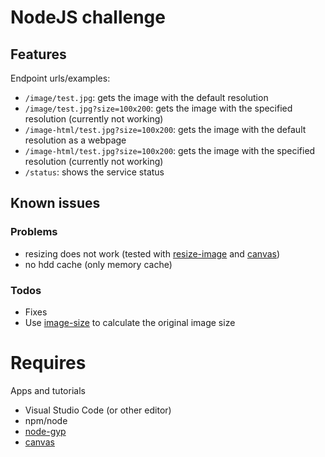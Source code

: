 # NodeJS challenge

## Features

Endpoint urls/examples:
 - `/image/test.jpg`: gets the image with the default resolution
 - `/image/test.jpg?size=100x200`: gets the image with the specified resolution (currently not working)
 - `/image-html/test.jpg?size=100x200`: gets the image with the default resolution as a webpage
 - `/image-html/test.jpg?size=100x200`: gets the image with the specified resolution (currently not working)
 - `/status`: shows the service status

## Known issues

### Problems

 - resizing does not work (tested with [resize-image](https://www.npmjs.com/package/resize-image) and [canvas](https://www.npmjs.com/package/canvas))
 - no hdd cache (only memory cache)

### Todos

  - Fixes
  - Use [image-size](https://www.npmjs.com/package/image-size) to calculate the original image size

# Requires

Apps and tutorials
 - Visual Studio Code (or other editor)
 - npm/node
 - [node-gyp](https://github.com/nodejs/node-gyp)
 - [canvas](https://github.com/Automattic/node-canvas/wiki/Installation---Windows)
